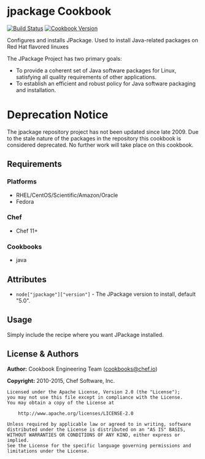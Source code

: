 # jpackage Cookbook
[![Build Status](https://travis-ci.org/chef-cookbooks/jpackage.svg?branch=master)](http://travis-ci.org/chef-cookbooks/jpackage) [![Cookbook Version](https://img.shields.io/cookbook/v/jpackage.svg)](https://supermarket.chef.io/cookbooks/jpackage)

Configures and installs JPackage.  Used to install Java-related packages on Red Hat flavored linuxes

The JPackage Project has two primary goals:
- To provide a coherent set of Java software packages for Linux, satisfying all quality requirements of other applications.
- To establish an efficient and robust policy for Java software packaging and installation.

# Deprecation Notice
The jpackage repository project has not been updated since late 2009. Due to the stale nature of the packages in the repository this cookbook is considered deprecated. No further work will take place on this cookbook.

## Requirements
### Platforms
- RHEL/CentOS/Scientific/Amazon/Oracle
- Fedora

### Chef
- Chef 11+

### Cookbooks
- java

## Attributes
- `node["jpackage"]["version"]` - The JPackage version to install, default "5.0".

## Usage
Simply include the recipe where you want JPackage installed.

## License & Authors
**Author:** Cookbook Engineering Team ([cookbooks@chef.io](mailto:cookbooks@chef.io))

**Copyright:** 2010-2015, Chef Software, Inc.

```
Licensed under the Apache License, Version 2.0 (the "License");
you may not use this file except in compliance with the License.
You may obtain a copy of the License at

    http://www.apache.org/licenses/LICENSE-2.0

Unless required by applicable law or agreed to in writing, software
distributed under the License is distributed on an "AS IS" BASIS,
WITHOUT WARRANTIES OR CONDITIONS OF ANY KIND, either express or implied.
See the License for the specific language governing permissions and
limitations under the License.
```
